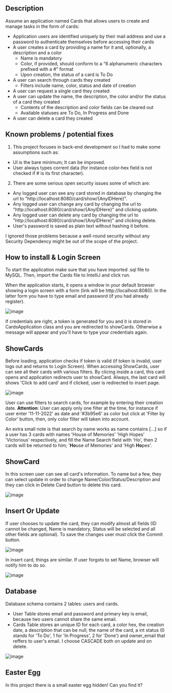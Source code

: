 ## Description

Assume an application named Cards that allows users to create and manage tasks in the form of cards:

* Application users are identified uniquely by their mail address and use a password to authenticate themselves before accessing their
cards
* A user creates a card by providing a name for it and, optionally, a description and a color
  * Name is mandatory
  * Color, if provided, should conform to a “6 alphanumeric characters prefixed with a #“ format
  * Upon creation, the status of a card is To Do
* A user can search through cards they created
  * Filters include name, color, status and date of creation
* A user can request a single card they created
* A user can update the name, the description, the color and/or the status of a card they created
  * Contents of the description and color fields can be cleared out
  * Available statuses are To Do, In Progress and Done
* A user can delete a card they created

## Known problems / potential fixes

1. This project focuses in back-end development so I had to make some assumptions such as:
  * UI is the bare minimum; It can be improved.
  * User always types corrent data (for instance color-hex field is not checked if # is its first character).
2. There are some serious open security issues some of which are:
  * Any logged user can see any card stored in database by changing the url to "http://localhost:8080/card/show/{AnyIDHere}".
  * Any logged user can change any card by changing the url to "http://localhost:8080/card/show/{AnyIDHere}" and clicking update.
  * Any logged user can delete any card by changing the url to "http://localhost:8080/card/show/{AnyIDHere}" and clicking delete.
  * User's password is saved as plain text without hashing it before.
  
  I ignored those problems because a well-round security without any Security Dependency might be out of the scope of the project.
  
## How to install & Login Screen

To start the application make sure that you have imported .sql file to MySQL. Then, import the Cards file to IntelliJ and click run.

When the application starts, it opens a window in your default browser showing a login screen with a form (link will be http://localhost:8080). In the latter form you have to type email and password (if you had already register).

![image](https://user-images.githubusercontent.com/76475823/201341493-a60d6588-73cd-41b2-8257-8b6d6d0b0345.png)

If credentials are right, a token is generated for you and it is stored in CardsApplication class and you are redirected to showCards. Otherwise a message will appear and you'll have to type your credentials again.

## ShowCards 

Before loading, application checks if token is valid (if token is invalid, user logs out and returns to Login Screen). When accessing ShowCards, user can see all their cards with various filters. By clicing inside a card, this card opens and application redirects user to showCard. Always, the last card will shows 'Click to add card' and if clicked, user is redirected to insert page.

![image](https://user-images.githubusercontent.com/76475823/201350754-b82b7255-964f-4ba5-acab-74fc428f42b0.png)

User can use filters to search cards, for example by entering their creation date. **Attention**: User can apply only one filter at the time, for instance if user enter '11-11-2022' as date and '#3b95e6' as color but click at 'Filter by Color' button, then, only color filter will taken into account. 

An extra small note is that search by name works as name contains \[...\] so if a user has 3 cards with names 'House of Memories' 'High Hopes' 'Victorious' respectively, and fill the Name Search field with 'Ho', then 2 cards will be returned to him; '**Ho**use of Memories' and 'High **Ho**pes'.

## ShowCard

In this screen user can see all card's information. To name but a few, they can select update in order to change Name/Color/Status/Description and they can click in Delete Card button to delete this card.

![image](https://user-images.githubusercontent.com/76475823/201357321-4283c424-4a1c-4337-90c5-b4b5f4bcf0ae.png)


## Insert Or Update

If user chooses to update the card, they can modify almost all fields (ID cannot be changed, Name is mandatory, Status will be selected and all other fields are optional). To save the changes user must click the Commit button.

![image](https://user-images.githubusercontent.com/76475823/201352418-5b89bcd0-a6f1-488b-862f-0787f876224f.png)

In insert card, things are similar. If user forgots to set Name, browser will notify him to do so. 

![image](https://user-images.githubusercontent.com/76475823/201352462-2e1338f3-bb82-4eed-b60c-9ca211c446b1.png)


## Database 

Database schema contains 2 tables: users and cards.
* User Table stores email and password and primary key is email, because two users cannot share the same email.
* Cards Table stores an unique ID for each card, a color hex, the creation date, a description that can be null, the name of the card, a int status (0 stands for 'To Do', 1 for 'In Progress', 2 for 'Done') and owner_email that reffers to user's email. I choose CASCADE both on update and on delete.

![image](https://user-images.githubusercontent.com/76475823/201353877-8d46f5f0-1166-42f3-af2a-7bef8c00c135.png)

## Easter Egg

In this project there is a small easter egg hidden! Can you find it?
